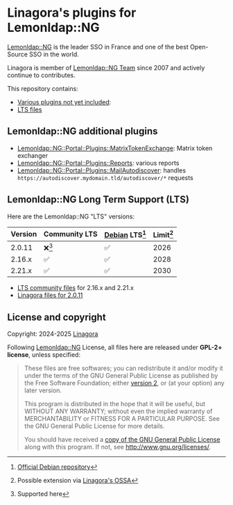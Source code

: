 # Linagora's plugins for Lemonldap::NG

[Lemonldap::NG](https://lemonldap-ng.org/) is the leader SSO in France and one of the best Open-Source SSO in the world.

Linagora is member of [Lemonldap::NG Team](https://gitlab.ow2.org/lemonldap-ng/lemonldap-ng/-/project_members) since 2007 and actively continue to contributes.

This repository contains:
- [Various plugins not yet included](#lemonldapng-additional-plugins):
- [LTS files](#lemonldapng-long-term-support-lts)

## Lemonldap::NG additional plugins

  - [Lemonldap::NG::Portal::Plugins::MatrixTokenExchange](plugins/matrix): Matrix token exchanger
  - [Lemonldap::NG::Portal::Plugins::Reports](plugins/reports): various reports
  - [Lemonldap::NG::Portal::Plugins::MailAutodiscover](plugins/mail-autodiscover): handles `https://autodiscover.mydomain.tld/autodiscover/*` requests

## Lemonldap::NG Long Term Support (LTS)

Here are the Lemonldap::NG "LTS" versions:

| Version | Community LTS | [Debian](https://www.debian.org) LTS[^1] | Limit[^2] |
| ------- | ------------- | ---------------------------------------- | --------- |
|  2.0.11 |      ❌[^3]   |                    ✅                    |    2026   |
|  2.16.x |      ✅       |                    ✅                    |    2028   |
|  2.21.x |      ✅       |                    ✅                    |    2030   |


- [LTS community files](https://gitlab.ow2.org/lemonldap-ng/lemonldap-ng/-/releases) for 2.16.x and 2.21.x
- [Linagora files for 2.0.11](./v2.0.11)

## License and copyright

Copyright: 2024-2025 [Linagora](https://linagora.com)

Following [Lemonldap::NG](https://lemonldap-ng.org/) License, all files here
are released under **GPL-2+ license**, unless specified:

> These files are free softwares; you can redistribute it and/or modify
it under the terms of the GNU General Public License as published by
the Free Software Foundation; either [version 2](./LICENSE), or (at your option)
any later version.
>
> This program is distributed in the hope that it will be useful,
but WITHOUT ANY WARRANTY; without even the implied warranty of
MERCHANTABILITY or FITNESS FOR A PARTICULAR PURPOSE.  See the
GNU General Public License for more details.
>
> You should have received a [copy of the GNU General Public License](./LICENSE)
along with this program.  If not, see http://www.gnu.org/licenses/.

[^1]: [Official Debian repository](https://tracker.debian.org/pkg/lemonldap-ng)
[^2]: Possible extension via [Linagora's OSSA](https://linagora.com/ossa)
[^3]: Supported here
